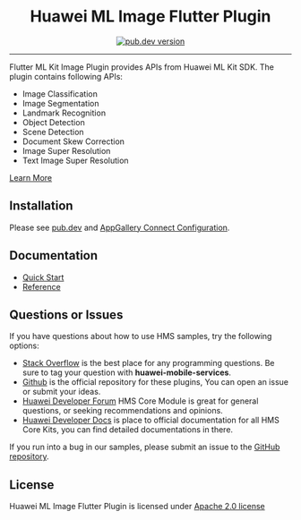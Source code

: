 <p align="center">
  <h1 align="center">Huawei ML Image Flutter Plugin</h1>
</p>


<p align="center">
  <a href="https://pub.dev/packages/huawei_ml_image"><img src="https://img.shields.io/pub/v/huawei_ml_image?style=for-the-badge" alt="pub.dev version"></a>
</p>

----

Flutter ML Kit Image Plugin provides APIs from Huawei ML Kit SDK. The plugin contains following APIs:

- Image Classification
- Image Segmentation
- Landmark Recognition
- Object Detection
- Scene Detection
- Document Skew Correction
- Image Super Resolution
- Text Image Super Resolution

[Learn More](https://developer.huawei.com/consumer/en/doc/development/HMS-Plugin-Guides/image-related-services-0000001073741421?ha_source=hms1)

## Installation

Please see [pub.dev](https://pub.dev/packages/huawei_ml_image/install) and [AppGallery Connect Configuration](https://developer.huawei.com/consumer/en/doc/development/HMS-Plugin-Guides/config-agc-0000001050767061?ha_source=hms1).

## Documentation

- [Quick Start](https://developer.huawei.com/consumer/en/doc/development/HMS-Plugin-Guides/image-related-services-0000001073741421?ha_source=hms1)
- [Reference](https://developer.huawei.com/consumer/en/doc/development/HMS-Plugin-References/mlimg-overview-0000001237615881?ha_source=hms1)

## Questions or Issues

If you have questions about how to use HMS samples, try the following options:
- [Stack Overflow](https://stackoverflow.com/questions/tagged/huawei-mobile-services) is the best place for any programming questions. Be sure to tag your question with
**huawei-mobile-services**.
- [Github](https://github.com/HMS-Core/hms-flutter-plugin) is the official repository for these plugins, You can open an issue or submit your ideas.
- [Huawei Developer Forum](https://forums.developer.huawei.com/forumPortal/en/home?fid=0101187876626530001&ha_source=hms1) HMS Core Module is great for general questions, or seeking recommendations and opinions.
- [Huawei Developer Docs](https://developer.huawei.com/consumer/en/doc/overview/HMS-Core-Plugin?ha_source=hms1) is place to official documentation for all HMS Core Kits, you can find detailed documentations in there.

If you run into a bug in our samples, please submit an issue to the [GitHub repository](https://github.com/HMS-Core/hms-flutter-plugin).

## License

Huawei ML Image Flutter Plugin is licensed under [Apache 2.0 license](LICENSE)
